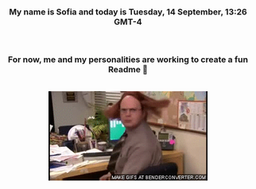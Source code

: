 


<div align="center">
<h3 >My name is Sofia and today is Tuesday, 14 September, 13:26 GMT-4</h3><br>
<h3 >For now, me and my personalities are working to create a fun Readme 👋
</h3><br>
<img src='img/dwight.gif' alt='working...'/>
</div>
